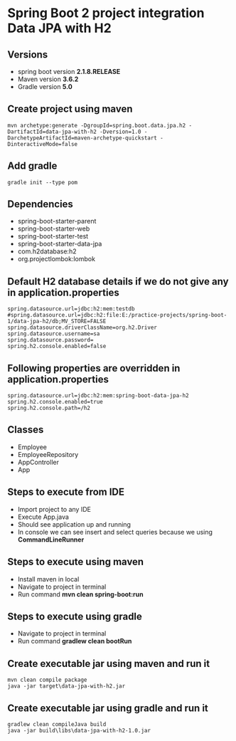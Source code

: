 # Spring Boot 2 project integration Data JPA with H2

## Versions
* spring boot version **2.1.8.RELEASE**
* Maven version **3.6.2**
* Gradle version **5.0**

## Create project using maven
```
mvn archetype:generate -DgroupId=spring.boot.data.jpa.h2 -DartifactId=data-jpa-with-h2 -Dversion=1.0 -DarchetypeArtifactId=maven-archetype-quickstart -DinteractiveMode=false
```

## Add gradle
```
gradle init --type pom
```

## Dependencies
* spring-boot-starter-parent
* spring-boot-starter-web
* spring-boot-starter-test
* spring-boot-starter-data-jpa
* com.h2database:h2
* org.projectlombok:lombok

## Default H2 database details if we do not give any in application.properties
```
spring.datasource.url=jdbc:h2:mem:testdb
#spring.datasource.url=jdbc:h2:file:E:/practice-projects/spring-boot-1/data-jpa-h2/db;MV_STORE=FALSE
spring.datasource.driverClassName=org.h2.Driver
spring.datasource.username=sa
spring.datasource.password=
spring.h2.console.enabled=false
```

## Following properties are overridden in application.properties
```
spring.datasource.url=jdbc:h2:mem:spring-boot-data-jpa-h2
spring.h2.console.enabled=true
spring.h2.console.path=/h2
```

## Classes
* Employee
* EmployeeRepository
* AppController
* App

## Steps to execute from IDE
* Import project to any IDE
* Execute App.java
* Should see application up and running
* In console we can see insert and select queries because we using **CommandLineRunner**

## Steps to execute using maven
* Install maven in local
* Navigate to project in terminal
* Run command **mvn clean spring-boot:run**

## Steps to execute using gradle
* Navigate to project in terminal
* Run command **gradlew clean bootRun**

## Create executable jar using maven and run it
```
mvn clean compile package
java -jar target\data-jpa-with-h2.jar
```

## Create executable jar using gradle and run it
```
gradlew clean compileJava build
java -jar build\libs\data-jpa-with-h2-1.0.jar
```